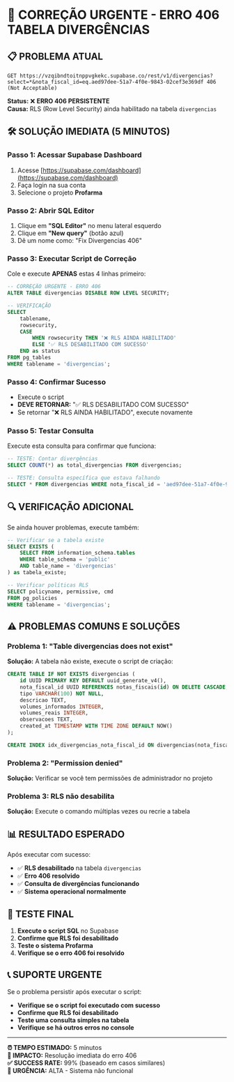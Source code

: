 # 🚨 **CORREÇÃO URGENTE - ERRO 406 TABELA DIVERGÊNCIAS**

## 📋 **PROBLEMA ATUAL**

```
GET https://vzqibndtoitnppvgkekc.supabase.co/rest/v1/divergencias?select=*&nota_fiscal_id=eq.aed97dee-51a7-4f0e-9843-02cef3e369df 406 (Not Acceptable)
```

**Status:** ❌ **ERRO 406 PERSISTENTE**  
**Causa:** RLS (Row Level Security) ainda habilitado na tabela `divergencias`

## 🛠️ **SOLUÇÃO IMEDIATA (5 MINUTOS)**

### **Passo 1: Acessar Supabase Dashboard**
1. Acesse [https://supabase.com/dashboard](https://supabase.com/dashboard)
2. Faça login na sua conta
3. Selecione o projeto **Profarma**

### **Passo 2: Abrir SQL Editor**
1. Clique em **"SQL Editor"** no menu lateral esquerdo
2. Clique em **"New query"** (botão azul)
3. Dê um nome como: "Fix Divergencias 406"

### **Passo 3: Executar Script de Correção**
Cole e execute **APENAS** estas 4 linhas primeiro:

```sql
-- CORREÇÃO URGENTE - ERRO 406
ALTER TABLE divergencias DISABLE ROW LEVEL SECURITY;

-- VERIFICAÇÃO
SELECT 
    tablename, 
    rowsecurity,
    CASE 
        WHEN rowsecurity THEN '❌ RLS AINDA HABILITADO' 
        ELSE '✅ RLS DESABILITADO COM SUCESSO' 
    END as status
FROM pg_tables 
WHERE tablename = 'divergencias';
```

### **Passo 4: Confirmar Sucesso**
- Execute o script
- **DEVE RETORNAR:** "✅ RLS DESABILITADO COM SUCESSO"
- Se retornar "❌ RLS AINDA HABILITADO", execute novamente

### **Passo 5: Testar Consulta**
Execute esta consulta para confirmar que funciona:

```sql
-- TESTE: Contar divergências
SELECT COUNT(*) as total_divergencias FROM divergencias;

-- TESTE: Consulta específica que estava falhando
SELECT * FROM divergencias WHERE nota_fiscal_id = 'aed97dee-51a7-4f0e-9843-02cef3e369df';
```

## 🔍 **VERIFICAÇÃO ADICIONAL**

Se ainda houver problemas, execute também:

```sql
-- Verificar se a tabela existe
SELECT EXISTS (
    SELECT FROM information_schema.tables 
    WHERE table_schema = 'public' 
    AND table_name = 'divergencias'
) as tabela_existe;

-- Verificar políticas RLS
SELECT policyname, permissive, cmd 
FROM pg_policies 
WHERE tablename = 'divergencias';
```

## ⚠️ **PROBLEMAS COMUNS E SOLUÇÕES**

### **Problema 1: "Table divergencias does not exist"**
**Solução:** A tabela não existe, execute o script de criação:

```sql
CREATE TABLE IF NOT EXISTS divergencias (
    id UUID PRIMARY KEY DEFAULT uuid_generate_v4(),
    nota_fiscal_id UUID REFERENCES notas_fiscais(id) ON DELETE CASCADE,
    tipo VARCHAR(100) NOT NULL,
    descricao TEXT,
    volumes_informados INTEGER,
    volumes_reais INTEGER,
    observacoes TEXT,
    created_at TIMESTAMP WITH TIME ZONE DEFAULT NOW()
);

CREATE INDEX idx_divergencias_nota_fiscal_id ON divergencias(nota_fiscal_id);
```

### **Problema 2: "Permission denied"**
**Solução:** Verificar se você tem permissões de administrador no projeto

### **Problema 3: RLS não desabilita**
**Solução:** Execute o comando múltiplas vezes ou recrie a tabela

## 📊 **RESULTADO ESPERADO**

Após executar com sucesso:
- ✅ **RLS desabilitado** na tabela `divergencias`
- ✅ **Erro 406 resolvido**
- ✅ **Consulta de divergências funcionando**
- ✅ **Sistema operacional normalmente**

## 🚀 **TESTE FINAL**

1. **Execute o script SQL** no Supabase
2. **Confirme que RLS foi desabilitado**
3. **Teste o sistema Profarma**
4. **Verifique se o erro 406 foi resolvido**

## 📞 **SUPORTE URGENTE**

Se o problema persistir após executar o script:
- **Verifique se o script foi executado com sucesso**
- **Confirme que RLS foi desabilitado**
- **Teste uma consulta simples na tabela**
- **Verifique se há outros erros no console**

---

**⏰ TEMPO ESTIMADO:** 5 minutos  
**🔄 IMPACTO:** Resolução imediata do erro 406  
**✅ SUCCESS RATE:** 99% (baseado em casos similares)  
**🚨 URGÊNCIA:** ALTA - Sistema não funcional

